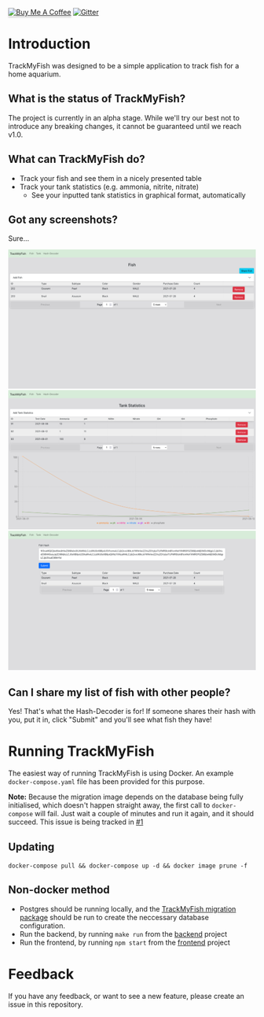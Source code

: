 <a href="https://www.buymeacoffee.com/simondrake" target="_blank"><img src="https://www.buymeacoffee.com/assets/img/custom_images/orange_img.png" alt="Buy Me A Coffee" style="height: 41px !important;width: 174px !important;box-shadow: 0px 3px 2px 0px rgba(190, 190, 190, 0.5) !important;-webkit-box-shadow: 0px 3px 2px 0px rgba(190, 190, 190, 0.5) !important;" ></a>
[![Gitter](https://badges.gitter.im/TrackMyFish/community.svg)](https://gitter.im/TrackMyFish/community?utm_source=badge&utm_medium=badge&utm_campaign=pr-badge)

# Introduction

TrackMyFish was designed to be a simple application to track fish for a home aquarium.

## What is the status of TrackMyFish?

The project is currently in an alpha stage. While we'll try our best not to introduce any breaking changes, it cannot be guaranteed until we reach v1.0.

## What can TrackMyFish do?

* Track your fish and see them in a nicely presented table
* Track your tank statistics (e.g. ammonia, nitrite, nitrate)
  * See your inputted tank statistics in graphical format, automatically

## Got any screenshots?

Sure...

![Fish Tracker](/assets/images/screenshots/trackmyfish1.png)
![Tank Statistic Tracker](/assets/images/screenshots/trackmyfish2.png)
![Hash-Decoder](/assets/images/screenshots/trackmyfish3.png)

## Can I share my list of fish with other people?

Yes! That's what the Hash-Decoder is for! If someone shares their hash with you, put it in, click "Submit" and you'll see what fish they have!

# Running TrackMyFish

The easiest way of running TrackMyFish is using Docker. An example `docker-compose.yaml` file has been provided for this purpose.

**Note:** Because the migration image depends on the database being fully initialised, which doesn't happen straight away, the first call to `docker-compose` will fail. Just wait a couple of minutes and run it again, and it should succeed. This issue is being tracked in [#1](https://github.com/TrackMyFish/TrackMyFish/issues/1)

## Updating

```
docker-compose pull && docker-compose up -d && docker image prune -f
```

## Non-docker method

* Postgres should be running locally, and the [TrackMyFish migration package](https://github.com/TrackMyFish/db/blob/main/main.go) should be run to create the neccessary database configuration.
* Run the backend, by running `make run` from the [backend](https://github.com/TrackMyFish/backend) project
* Run the frontend, by running `npm start` from the [frontend](https://github.com/TrackMyFish/frontend) project

# Feedback

If you have any feedback, or want to see a new feature, please create an issue in this repository.
